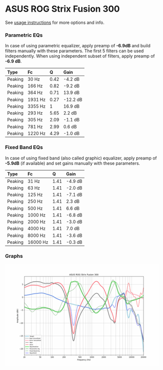 # ASUS ROG Strix Fusion 300
See [usage instructions](https://github.com/jaakkopasanen/AutoEq#usage) for more options and info.

### Parametric EQs
In case of using parametric equalizer, apply preamp of **-6.9dB** and build filters manually
with these parameters. The first 5 filters can be used independently.
When using independent subset of filters, apply preamp of **-6.9 dB**.

| Type    | Fc      |    Q | Gain     |
|:--------|:--------|:-----|:---------|
| Peaking | 30 Hz   | 0.42 | -4.2 dB  |
| Peaking | 166 Hz  | 0.82 | -9.2 dB  |
| Peaking | 364 Hz  | 0.71 | 13.9 dB  |
| Peaking | 1931 Hz | 0.27 | -12.2 dB |
| Peaking | 3355 Hz | 1    | 16.9 dB  |
| Peaking | 293 Hz  | 5.65 | 2.2 dB   |
| Peaking | 305 Hz  | 2.09 | -1.1 dB  |
| Peaking | 781 Hz  | 2.99 | 0.6 dB   |
| Peaking | 1220 Hz | 4.29 | -1.0 dB  |

### Fixed Band EQs
In case of using fixed band (also called graphic) equalizer, apply preamp of **-5.9dB**
(if available) and set gains manually with these parameters.

| Type    | Fc       |    Q | Gain    |
|:--------|:---------|:-----|:--------|
| Peaking | 31 Hz    | 1.41 | -4.9 dB |
| Peaking | 63 Hz    | 1.41 | -2.0 dB |
| Peaking | 125 Hz   | 1.41 | -7.1 dB |
| Peaking | 250 Hz   | 1.41 | 2.3 dB  |
| Peaking | 500 Hz   | 1.41 | 6.6 dB  |
| Peaking | 1000 Hz  | 1.41 | -6.8 dB |
| Peaking | 2000 Hz  | 1.41 | -3.0 dB |
| Peaking | 4000 Hz  | 1.41 | 7.0 dB  |
| Peaking | 8000 Hz  | 1.41 | -3.6 dB |
| Peaking | 16000 Hz | 1.41 | -0.3 dB |

### Graphs
![](./ASUS%20ROG%20Strix%20Fusion%20300.png)